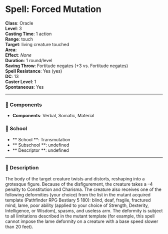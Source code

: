 
# Spell: Forced Mutation
**Class**: Oracle  
**Level**: 3  
**Casting Time**: 1 action  
**Range**: touch  
**Target**: living creature touched  
**Area**:   
**Effect**: _None_  
**Duration**: 1 round/level  
**Saving Throw**: Fortitude negates (+3 vs. Fortitude negates)  
**Spell Resistance**: Yes (yes)  
**DC**: 13  
**Caster Level**: 1  
**Spontaneous**: Yes

---

### 🔮 Components
- **Components**: Verbal, Somatic, Material

### 🏫 School
- ** School **: Transmutation
- ** Subschool **: undefined
- ** Descriptor **: undefined
---

### 📜 Description
The body of the target creature twists and distorts, reshaping into a grotesque figure. Because of the disfigurement, the creature takes a –4 penalty to Constitution and Charisma. The creature also receives one of the following deformities (your choice) from the list in the mutant acquired template (Pathfinder RPG Bestiary 5 180): blind, deaf, fragile, fractured mind, lame, poor ability (applied to your choice of Strength, Dexterity, Intelligence, or Wisdom), spasms, and useless arm. The deformity is subject to all limitations described in the mutant template (for example, this spell cannot impose the lame deformity on a creature with a base speed slower than 20 feet).
